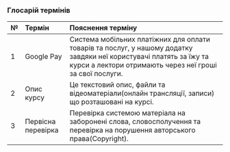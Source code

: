 ### Глосарій термінів
|№|	Термін|	Пояснення терміну
|:-     |:-         |:- |
|1|	Google Pay| Система мобільних платіжних для оплати товарів та послуг, у нашому додатку завдяки неї користувачі платять за їжу та курси а лектори отримають через неї гроші за свої послуги.
|2|	Опис курсу| Це текстовий опис, файли та відеоматеріали(онлайн трансляції, записи) що розташовані на курсі.
|3| Первісна перевірка| Перевірка системою матеріала на заборонені слова, словосполучення та перевірка на порушення авторського права(Сopyright).
